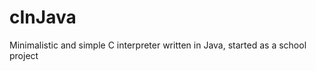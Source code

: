 cInJava
=======

Minimalistic and simple C interpreter written in Java, started as a school project
